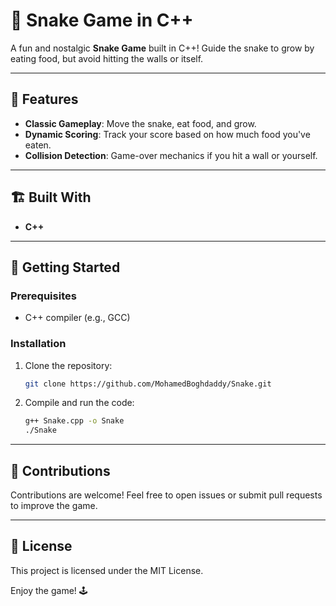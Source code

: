 # 🐍 Snake Game in C++

A fun and nostalgic **Snake Game** built in C++! Guide the snake to grow by eating food, but avoid hitting the walls or itself.

---

## 🌟 Features
- **Classic Gameplay**: Move the snake, eat food, and grow.
- **Dynamic Scoring**: Track your score based on how much food you've eaten.
- **Collision Detection**: Game-over mechanics if you hit a wall or yourself.

---

## 🏗️ Built With
- **C++**

---

## 🚀 Getting Started

### Prerequisites
- C++ compiler (e.g., GCC)

### Installation
1. Clone the repository:
   ```bash
   git clone https://github.com/MohamedBoghdaddy/Snake.git
   ```
2. Compile and run the code:
   ```bash
   g++ Snake.cpp -o Snake
   ./Snake
   ```

---

## 🤝 Contributions
Contributions are welcome! Feel free to open issues or submit pull requests to improve the game.

---

## 📝 License
This project is licensed under the MIT License.

Enjoy the game! 🕹️
